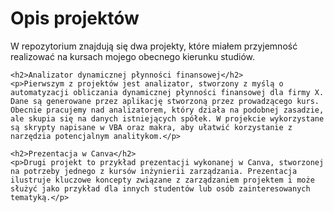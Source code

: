 <!DOCTYPE html>
<html>
<head>
    <title>README</title>
</head>
<body>
    <h1>Opis projektów</h1>
    <p>W repozytorium znajdują się dwa projekty, które miałem przyjemność realizować na kursach mojego obecnego kierunku studiów.</p>
    
    <h2>Analizator dynamicznej płynności finansowej</h2>
    <p>Pierwszym z projektów jest analizator, stworzony z myślą o automatyzacji obliczania dynamicznej płynności finansowej dla firmy X. Dane są generowane przez aplikację stworzoną przez prowadzącego kurs. Obecnie pracujemy nad analizatorem, który działa na podobnej zasadzie, ale skupia się na danych istniejących spółek. W projekcie wykorzystane są skrypty napisane w VBA oraz makra, aby ułatwić korzystanie z narzędzia potencjalnym analitykom.</p>
    
    <h2>Prezentacja w Canva</h2>
    <p>Drugi projekt to przykład prezentacji wykonanej w Canva, stworzonej na potrzeby jednego z kursów inżynierii zarządzania. Prezentacja ilustruje kluczowe koncepty związane z zarządzaniem projektem i może służyć jako przykład dla innych studentów lub osób zainteresowanych tematyką.</p>
</body>
</html>
